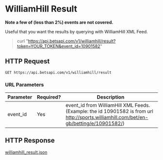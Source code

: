 # WilliamHill Result

**Note a few of (less than 2%) events are not covered.**

Useful that you want the results by querying with WilliamHill XML Feed.

> curl "https://api.betsapi.com/v1/williamhill/result?token=YOUR_TOKEN&event_id=10901582"

## HTTP Request

`GET https://api.betsapi.com/v1/williamhill/result`

### URL Parameters

Parameter | Required? | Description
--------- | ------- | -----------
event_id | Yes | event_id from WilliamHill XML Feeds. (Example: the id 10901582 is from url http://sports.williamhill.com/bet/en-gb/betting/e/10901582/)

## HTTP Response

<a href="../samples/williamhill_result.json" target="_blank">williamhill_result.json</a>
